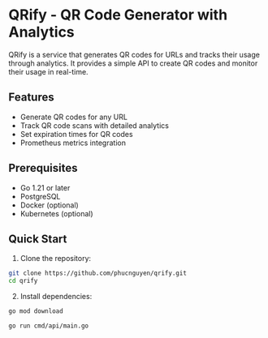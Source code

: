 # QRify - QR Code Generator with Analytics

QRify is a service that generates QR codes for URLs and tracks their usage through analytics. It provides a simple API to create QR codes and monitor their usage in real-time.

## Features

- Generate QR codes for any URL
- Track QR code scans with detailed analytics
- Set expiration times for QR codes
- Prometheus metrics integration

## Prerequisites

- Go 1.21 or later
- PostgreSQL
- Docker (optional)
- Kubernetes (optional)

## Quick Start

1. Clone the repository:

```bash
git clone https://github.com/phucnguyen/qrify.git
cd qrify
```

2. Install dependencies:

```bash
go mod download
```

```bash
go run cmd/api/main.go
```
